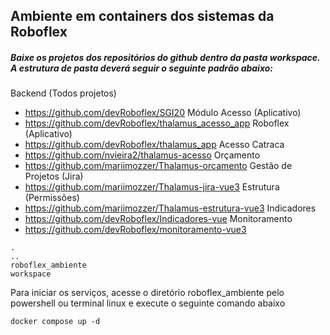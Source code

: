 ## Ambiente em containers dos sistemas da Roboflex

##### Baixe os projetos dos repositórios do github dentro da pasta workspace. A estrutura de pasta deverá seguir o seguinte padrão abaixo:

Backend (Todos projetos)
- https://github.com/devRoboflex/SGI20
Módulo Acesso (Aplicativo)
- https://github.com/devRoboflex/thalamus_acesso_app
Roboflex (Aplicativo)
- https://github.com/devRoboflex/thalamus_app
Acesso Catraca
- https://github.com/nvieira2/thalamus-acesso
Orçamento
- https://github.com/mariimozzer/Thalamus-orcamento
Gestão de Projetos (Jira)
- https://github.com/mariimozzer/Thalamus-jira-vue3
Estrutura (Permissões)
- https://github.com/mariimozzer/Thalamus-estrutura-vue3
Indicadores
- https://github.com/devRoboflex/Indicadores-vue
Monitoramento
- https://github.com/devRoboflex/monitoramento-vue3


``` 
.
..
roboflex_ambiente
workspace
```

Para iniciar os serviços, acesse o diretório roboflex_ambiente pelo powershell ou terminal linux e execute o seguinte comando abaixo
```
docker compose up -d

```
